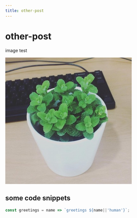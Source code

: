 ```yaml
---
title: other-post
---
```


# other-post

image test

![Minion](../images/img_test.jpg)

## some code snippets

``` js
const greetings = name => `greetings ${name||'human'}`;
```
